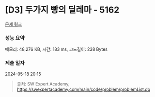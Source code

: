# [D3] 두가지 빵의 딜레마 - 5162 

[문제 링크](https://swexpertacademy.com/main/code/problem/problemDetail.do?contestProbId=AWTaTDua3OoDFAVT) 

### 성능 요약

메모리: 48,276 KB, 시간: 183 ms, 코드길이: 238 Bytes

### 제출 일자

2024-05-18 20:15



> 출처: SW Expert Academy, https://swexpertacademy.com/main/code/problem/problemList.do